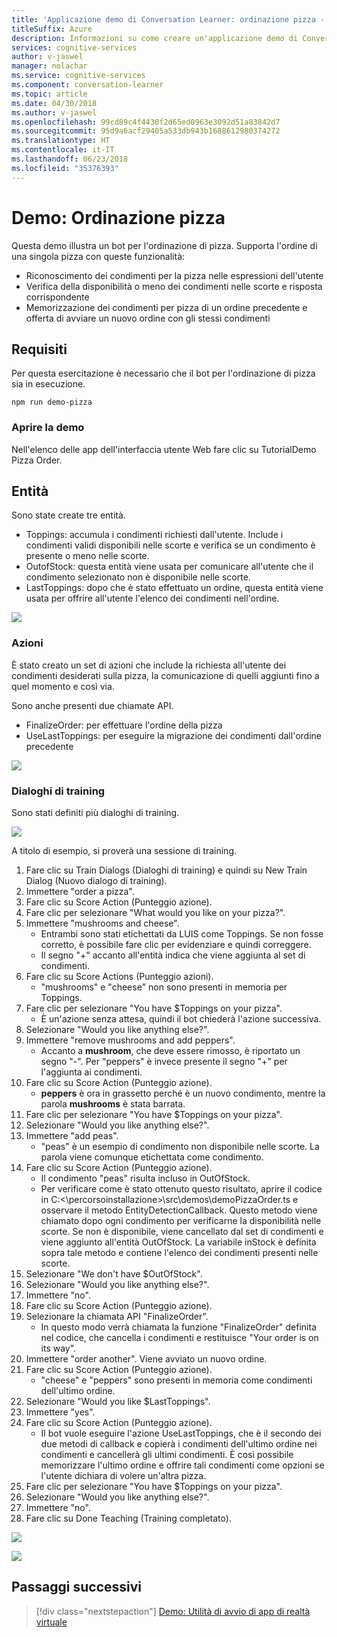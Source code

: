 ```yaml
---
title: 'Applicazione demo di Conversation Learner: ordinazione pizza - Servizi cognitivi Microsoft| Microsoft Docs'
titleSuffix: Azure
description: Informazioni su come creare un'applicazione demo di Conversation Learner.
services: cognitive-services
author: v-jaswel
manager: nolachar
ms.service: cognitive-services
ms.component: conversation-learner
ms.topic: article
ms.date: 04/30/2018
ms.author: v-jaswel
ms.openlocfilehash: 99cd89c4f4430f2d65ed0963e3092d51a83842d7
ms.sourcegitcommit: 95d9a6acf29405a533db943b1688612980374272
ms.translationtype: HT
ms.contentlocale: it-IT
ms.lasthandoff: 06/23/2018
ms.locfileid: "35376393"
---
```

# <a name="demo-pizza-order"></a>Demo: Ordinazione pizza
Questa demo illustra un bot per l'ordinazione di pizza. Supporta l'ordine di una singola pizza con queste funzionalità:

- Riconoscimento dei condimenti per la pizza nelle espressioni dell'utente
- Verifica della disponibilità o meno dei condimenti nelle scorte e risposta corrispondente
- Memorizzazione dei condimenti per pizza di un ordine precedente e offerta di avviare un nuovo ordine con gli stessi condimenti

## <a name="requirements"></a>Requisiti
Per questa esercitazione è necessario che il bot per l'ordinazione di pizza sia in esecuzione.

    npm run demo-pizza

### <a name="open-the-demo"></a>Aprire la demo

Nell'elenco delle app dell'interfaccia utente Web fare clic su TutorialDemo Pizza Order. 

## <a name="entities"></a>Entità

Sono state create tre entità.

- Toppings: accumula i condimenti richiesti dall'utente. Include i condimenti validi disponibili nelle scorte e verifica se un condimento è presente o meno nelle scorte.
- OutofStock: questa entità viene usata per comunicare all'utente che il condimento selezionato non è disponibile nelle scorte.
- LastToppings: dopo che è stato effettuato un ordine, questa entità viene usata per offrire all'utente l'elenco dei condimenti nell'ordine.

![](../media/tutorial_pizza_entities.PNG)

### <a name="actions"></a>Azioni

È stato creato un set di azioni che include la richiesta all'utente dei condimenti desiderati sulla pizza, la comunicazione di quelli aggiunti fino a quel momento e così via.

Sono anche presenti due chiamate API.

- FinalizeOrder: per effettuare l'ordine della pizza
- UseLastToppings: per eseguire la migrazione dei condimenti dall'ordine precedente 

![](../media/tutorial_pizza_actions.PNG)

### <a name="training-dialogs"></a>Dialoghi di training
Sono stati definiti più dialoghi di training. 

![](../media/tutorial_pizza_dialogs.PNG)

A titolo di esempio, si proverà una sessione di training.

1. Fare clic su Train Dialogs (Dialoghi di training) e quindi su New Train Dialog (Nuovo dialogo di training).
1. Immettere "order a pizza".
2. Fare clic su Score Action (Punteggio azione).
3. Fare clic per selezionare "What would you like on your pizza?".
4. Immettere "mushrooms and cheese".
    - Entrambi sono stati etichettati da LUIS come Toppings. Se non fosse corretto, è possibile fare clic per evidenziare e quindi correggere.
    - Il segno "+" accanto all'entità indica che viene aggiunta al set di condimenti.
5. Fare clic su Score Actions (Punteggio azioni).
    - "mushrooms" e "cheese" non sono presenti in memoria per Toppings.
3. Fare clic per selezionare "You have $Toppings on your pizza".
    - È un'azione senza attesa, quindi il bot chiederà l'azione successiva.
6. Selezionare "Would you like anything else?".
7. Immettere "remove mushrooms and add peppers".
    - Accanto a **mushroom**, che deve essere rimosso, è riportato un segno "-". Per "peppers" è invece presente il segno "+" per l'aggiunta ai condimenti.
2. Fare clic su Score Action (Punteggio azione).
    - **peppers** è ora in grassetto perché è un nuovo condimento, mentre la parola **mushrooms** è stata barrata.
8. Fare clic per selezionare "You have $Toppings on your pizza".
6. Selezionare "Would you like anything else?".
7. Immettere "add peas".
    - "peas" è un esempio di condimento non disponibile nelle scorte. La parola viene comunque etichettata come condimento.
2. Fare clic su Score Action (Punteggio azione).
    - Il condimento "peas" risulta incluso in OutOfStock.
    - Per verificare come è stato ottenuto questo risultato, aprire il codice in C:\<\percorsoinstallazione>\src\demos\demoPizzaOrder.ts e osservare il metodo EntityDetectionCallback. Questo metodo viene chiamato dopo ogni condimento per verificarne la disponibilità nelle scorte. Se non è disponibile, viene cancellato dal set di condimenti e viene aggiunto all'entità OutOfStock. La variabile inStock è definita sopra tale metodo e contiene l'elenco dei condimenti presenti nelle scorte.
6. Selezionare "We don't have $OutOfStock".
7. Selezionare "Would you like anything else?".
8. Immettere "no".
9. Fare clic su Score Action (Punteggio azione).
10. Selezionare la chiamata API "FinalizeOrder". 
    - In questo modo verrà chiamata la funzione "FinalizeOrder" definita nel codice, che cancella i condimenti e restituisce "Your order is on its way". 
2. Immettere "order another". Viene avviato un nuovo ordine.
9. Fare clic su Score Action (Punteggio azione).
    - "cheese" e "peppers" sono presenti in memoria come condimenti dell'ultimo ordine.
1. Selezionare "Would you like $LastToppings".
2. Immettere "yes".
3. Fare clic su Score Action (Punteggio azione).
    - Il bot vuole eseguire l'azione UseLastToppings, che è il secondo dei due metodi di callback e copierà i condimenti dell'ultimo ordine nei condimenti e cancellerà gli ultimi condimenti. È così possibile memorizzare l'ultimo ordine e offrire tali condimenti come opzioni se l'utente dichiara di volere un'altra pizza.
2. Fare clic per selezionare "You have $Toppings on your pizza".
3. Selezionare "Would you like anything else?".
8. Immettere "no".
4. Fare clic su Done Teaching (Training completato).

![](../media/tutorial_pizza_callbackcode.PNG)

![](../media/tutorial_pizza_apicalls.PNG)

## <a name="next-steps"></a>Passaggi successivi

> [!div class="nextstepaction"]
> [Demo: Utilità di avvio di app di realtà virtuale](./demo-vr-app-launcher.md)
